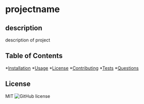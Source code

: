 
# projectname
## description 
description of project
## Table of Contents
*[Installation](##Installation)
*[Usage](##Usage)
*[License](##License)
*[Contributing](##Contributing)
*[Tests](##Tests)
*[Questions](##Questions)

## License
MIT
![GitHub license](https://img.shields.io/badge/license-MIT-blue.svg)



